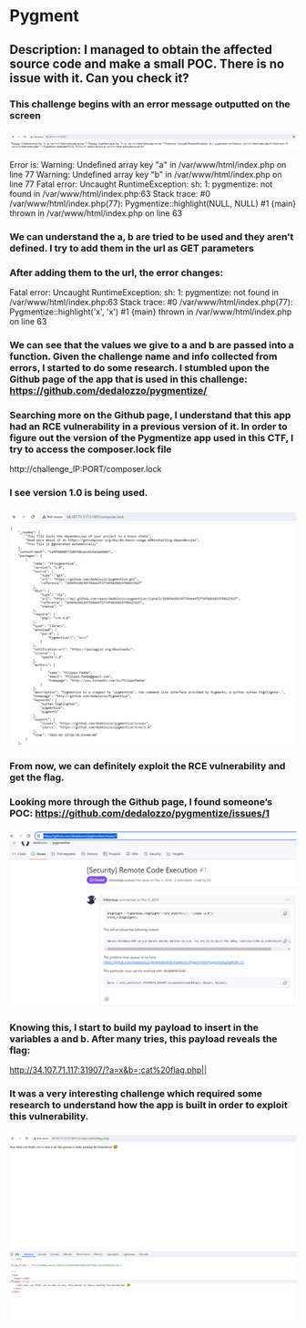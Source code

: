 # Pygment
## Description: I managed to obtain the affected source code and make a small POC. There is no issue with it. Can you check it?
### This challenge begins with an error message outputted on the screen
### ![alt text](photo1.PNG)
Error is: 
Warning: Undefined array key "a" in /var/www/html/index.php on line 77 Warning: Undefined array key "b" in /var/www/html/index.php on line 77 Fatal error: Uncaught RuntimeException: sh: 1: pygmentize: not found in /var/www/html/index.php:63 Stack trace: #0 /var/www/html/index.php(77): Pygmentize::highlight(NULL, NULL) #1 {main} thrown in /var/www/html/index.php on line 63
### We can understand the a, b are tried to be used and they aren’t defined. I try to add them in the url as GET parameters

### After adding them to the url, the error changes:
Fatal error: Uncaught RuntimeException: sh: 1: pygmentize: not found in /var/www/html/index.php:63 Stack trace: #0 /var/www/html/index.php(77): Pygmentize::highlight('x', 'x') #1 {main} thrown in /var/www/html/index.php on line 63

### We can see that the values we give to a and b are passed into a function. Given the challenge name and info collected from errors, I started to do some research. I stumbled upon the Github page of the app that is used in this challenge: https://github.com/dedalozzo/pygmentize/

### Searching more on the Github page, I understand that this app had an RCE vulnerability in a previous version of it. In order to figure out the version of the Pygmentize app used in this CTF, I try to access the composer.lock file

http://challenge_IP:PORT/composer.lock

### I see version 1.0 is being used.
### ![alt text](photo2.PNG)
### From now, we can definitely exploit the RCE vulnerability and get the flag.




### Looking more through the Github page, I found someone’s POC: https://github.com/dedalozzo/pygmentize/issues/1 
### ![alt text](photo3.PNG)
### Knowing this, I start to build my payload to insert in the variables a and b. After many tries, this payload reveals the flag:
http://34.107.71.117:31907/?a=x&b=;cat%20flag.php|| 
### It was a very interesting challenge which required some research to understand how the app is built in order to exploit this vulnerability.
### ![alt text](photo4.PNG)
